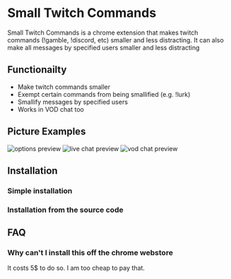 
# Small Twitch Commands

Small Twitch Commands is a chrome extension that makes twitch commands (!gamble, !discord, etc) smaller and less distracting.
It can also make all messages by specified users smaller and less distracting

## Functionailty

* Make twitch commands smaller
* Exempt certain commands from being smallified (e.g. !lurk)
* Smallify messages by specified users
* Works in VOD chat too

## Picture Examples

![options preview](https://imgur.com/iZ2QWxR.png)
![live chat preview](https://imgur.com/Du8A5j4.png)
![vod chat preview](https://imgur.com/JND8Xmh.png)

## Installation

### Simple installation



### Installation from the source code


## FAQ

### Why can't I install this off the chrome webstore
It costs 5$ to do so. I am too cheap to pay that. 
